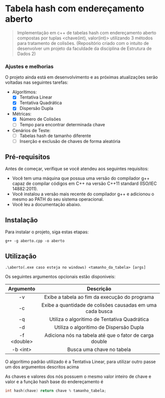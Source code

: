 # Tabela hash com endereçamento aberto


> Implementação em c++ de tabelas hash com endereçamento aberto compostas por tuplas <chave(int), valor(int)> utilizando 3 métodos para tratamento de colisões. (Repositório criado com o intuito de desenvolver um projeto da faculdade da disciplina de Estrutura de Dados 2)

### Ajustes e melhorias

O projeto ainda está em desenvolvimento e as próximas atualizações serão voltadas nas seguintes tarefas:
- Algorítimos:
    - [x] Tentativa Linear
    - [x] Tentativa Quadrática
    - [x] Dispersão Dupla
- Métricas:
    - [x] Número de Colisões
    - [ ] Tempo para encontrar determinada chave
- Cenários de Teste:
    - [ ] Tabelas hash de tamanho diferente
    - [ ] Inserção e exclusão de chaves de forma aleatória

##  Pré-requisitos

Antes de começar, verifique se você atendeu aos seguintes requisitos:
<!---Estes são apenas requisitos de exemplo. Adicionar, duplicar ou remover conforme necessário--->
* Você tem uma máquina que possua uma versão do compilador g++ capaz de compilar códigos em C++ na versão C++11 standard (ISO/IEC 14882:2011).
* Você instalou a versão mais recente do compilador g++ e adicionou o mesmo ao PATH do seu sistema operacional.
* Você leu a documentação abaixo.

##  Instalação

Para instalar o projeto, siga estas etapas:

```
g++ -g aberto.cpp -o aberto 
```

##  Utilização

```
.\aberto(.exe caso esteja no windows) <tamanho_da_tabela> [args]
```
Os seguintes argumentos opcionais estão disponiveis:

Argumento| Descrição
:-----:|:-----:
-v | Exibe a tabela ao fim da execução do programa
-c | Exibe a quantidade de colisões causadas em uma cada busca
-q | Utiliza o algoritimo de Tentativa Quadrática
-d | Utiliza o algoritimo de Dispersão Dupla
-f \<double> | Adiciona nós na tabela até que o fator de carga double 
-b \<int> | Busca uma chave no tabela


O algorítimo padrão utilizado é a Tentativa Linear, para utilizar outro passe um dos argumentos descritos acima

As chaves e valores dos nós possuem o mesmo valor inteiro de chave e valor e a função hash base do endereçamento é 
``` c++
int hash(chave) return chave % tamanho_tabela; 
```
